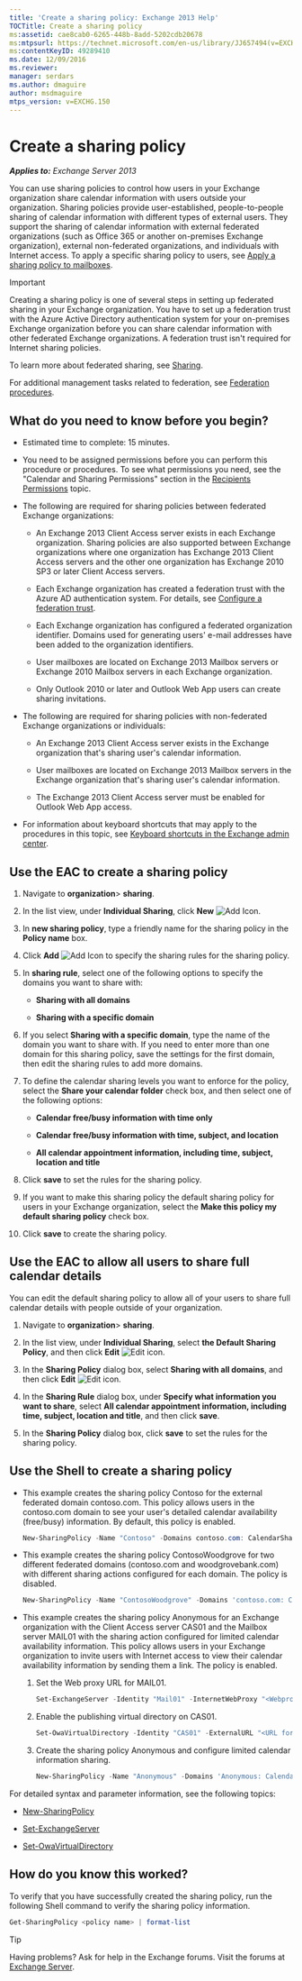```yaml
---
title: 'Create a sharing policy: Exchange 2013 Help'
TOCTitle: Create a sharing policy
ms:assetid: cae8cab0-6265-448b-8add-5202cdb20678
ms:mtpsurl: https://technet.microsoft.com/en-us/library/JJ657494(v=EXCHG.150)
ms:contentKeyID: 49289410
ms.date: 12/09/2016
ms.reviewer: 
manager: serdars
ms.author: dmaguire
author: msdmaguire
mtps_version: v=EXCHG.150
---
```


# Create a sharing policy

_**Applies to:** Exchange Server 2013_

You can use sharing policies to control how users in your Exchange organization share calendar information with users outside your organization. Sharing policies provide user-established, people-to-people sharing of calendar information with different types of external users. They support the sharing of calendar information with external federated organizations (such as Office 365 or another on-premises Exchange organization), external non-federated organizations, and individuals with Internet access. To apply a specific sharing policy to users, see [Apply a sharing policy to mailboxes](apply-a-sharing-policy-to-mailboxes-exchange-2013-help.md).

> [!IMPORTANT]
> Creating a sharing policy is one of several steps in setting up federated sharing in your Exchange organization. You have to set up a federation trust with the Azure Active Directory authentication system for your on-premises Exchange organization before you can share calendar information with other federated Exchange organizations. A federation trust isn't required for Internet sharing policies.

To learn more about federated sharing, see [Sharing](sharing-exchange-2013-help.md).

For additional management tasks related to federation, see [Federation procedures](federation-procedures-exchange-2013-help.md).

## What do you need to know before you begin?

- Estimated time to complete: 15 minutes.

- You need to be assigned permissions before you can perform this procedure or procedures. To see what permissions you need, see the "Calendar and Sharing Permissions" section in the [Recipients Permissions](recipients-permissions-exchange-2013-help.md) topic.

- The following are required for sharing policies between federated Exchange organizations:

  - An Exchange 2013 Client Access server exists in each Exchange organization. Sharing policies are also supported between Exchange organizations where one organization has Exchange 2013 Client Access servers and the other one organization has Exchange 2010 SP3 or later Client Access servers.

  - Each Exchange organization has created a federation trust with the Azure AD authentication system. For details, see [Configure a federation trust](configure-a-federation-trust-exchange-2013-help.md).

  - Each Exchange organization has configured a federated organization identifier. Domains used for generating users' e-mail addresses have been added to the organization identifiers.

  - User mailboxes are located on Exchange 2013 Mailbox servers or Exchange 2010 Mailbox servers in each Exchange organization.

  - Only Outlook 2010 or later and Outlook Web App users can create sharing invitations.

- The following are required for sharing policies with non-federated Exchange organizations or individuals:

  - An Exchange 2013 Client Access server exists in the Exchange organization that's sharing user's calendar information.

  - User mailboxes are located on Exchange 2013 Mailbox servers in the Exchange organization that's sharing user's calendar information.

  - The Exchange 2013 Client Access server must be enabled for Outlook Web App access.

- For information about keyboard shortcuts that may apply to the procedures in this topic, see [Keyboard shortcuts in the Exchange admin center](keyboard-shortcuts-in-the-exchange-admin-center-2013-help.md).

## Use the EAC to create a sharing policy

1. Navigate to **organization**\> **sharing**.

2. In the list view, under **Individual Sharing**, click **New** ![Add Icon](images/JJ218640.c1e75329-d6d7-4073-a27d-498590bbb558(EXCHG.150).gif "Add Icon").

3. In **new sharing policy**, type a friendly name for the sharing policy in the **Policy name** box.

4. Click **Add** ![Add Icon](images/JJ218640.c1e75329-d6d7-4073-a27d-498590bbb558(EXCHG.150).gif "Add Icon") to specify the sharing rules for the sharing policy.

5. In **sharing rule**, select one of the following options to specify the domains you want to share with:

      - **Sharing with all domains**

      - **Sharing with a specific domain**

6. If you select **Sharing with a specific domain**, type the name of the domain you want to share with. If you need to enter more than one domain for this sharing policy, save the settings for the first domain, then edit the sharing rules to add more domains.

7. To define the calendar sharing levels you want to enforce for the policy, select the **Share your calendar folder** check box, and then select one of the following options:

      - **Calendar free/busy information with time only**

      - **Calendar free/busy information with time, subject, and location**

      - **All calendar appointment information, including time, subject, location and title**

8. Click **save** to set the rules for the sharing policy.

9. If you want to make this sharing policy the default sharing policy for users in your Exchange organization, select the **Make this policy my default sharing policy** check box.

10. Click **save** to create the sharing policy.

## Use the EAC to allow all users to share full calendar details

You can edit the default sharing policy to allow all of your users to share full calendar details with people outside of your organization.

1. Navigate to **organization**\> **sharing**.

2. In the list view, under **Individual Sharing**, select **the Default Sharing Policy**, and then click **Edit** ![Edit icon](images/JJ218640.6f53ccb2-1f13-4c02-bea0-30690e6ea71d(EXCHG.150).gif "Edit icon").

3. In the **Sharing Policy** dialog box, select **Sharing with all domains**, and then click **Edit** ![Edit icon](images/JJ218640.6f53ccb2-1f13-4c02-bea0-30690e6ea71d(EXCHG.150).gif "Edit icon").

4. In the **Sharing Rule** dialog box, under **Specify what information you want to share**, select **All calendar appointment information, including time, subject, location and title**, and then click **save**.

5. In the **Sharing Policy** dialog box, click **save** to set the rules for the sharing policy.

## Use the Shell to create a sharing policy

- This example creates the sharing policy Contoso for the external federated domain contoso.com. This policy allows users in the contoso.com domain to see your user's detailed calendar availability (free/busy) information. By default, this policy is enabled.

  ```powershell
  New-SharingPolicy -Name "Contoso" -Domains contoso.com: CalendarSharingFreeBusyDetail
  ```

- This example creates the sharing policy ContosoWoodgrove for two different federated domains (contoso.com and woodgrovebank.com) with different sharing actions configured for each domain. The policy is disabled.

  ```powershell
  New-SharingPolicy -Name "ContosoWoodgrove" -Domains 'contoso.com: CalendarSharingFreeBusySimple', 'woodgrovebank.com: CalendarSharingFreeBusyDetail -Enabled $false
  ```

- This example creates the sharing policy Anonymous for an Exchange organization with the Client Access server CAS01 and the Mailbox server MAIL01 with the sharing action configured for limited calendar availability information. This policy allows users in your Exchange organization to invite users with Internet access to view their calendar availability information by sending them a link. The policy is enabled.

  1. Set the Web proxy URL for MAIL01.

     ```powershell
     Set-ExchangeServer -Identity "Mail01" -InternetWebProxy "<Webproxy URL>"
     ```

  2. Enable the publishing virtual directory on CAS01.

     ```powershell
     Set-OwaVirtualDirectory -Identity "CAS01" -ExternalURL "<URL for CAS01>" -CalendarPublishingEnabled $true
     ```

  3. Create the sharing policy Anonymous and configure limited calendar information sharing.

     ```powershell
     New-SharingPolicy -Name "Anonymous" -Domains 'Anonymous: CalendarSharingFreeBusySimple' -Enabled $true
     ```

For detailed syntax and parameter information, see the following topics:

- [New-SharingPolicy](https://technet.microsoft.com/en-us/library/dd298186\(v=exchg.150\))

- [Set-ExchangeServer](https://technet.microsoft.com/en-us/library/bb123716\(v=exchg.150\))

- [Set-OwaVirtualDirectory](https://technet.microsoft.com/en-us/library/bb123515\(v=exchg.150\))

## How do you know this worked?

To verify that you have successfully created the sharing policy, run the following Shell command to verify the sharing policy information.

```powershell
Get-SharingPolicy <policy name> | format-list
```

> [!TIP]
> Having problems? Ask for help in the Exchange forums. Visit the forums at [Exchange Server](https://go.microsoft.com/fwlink/p/?linkid=60612).
